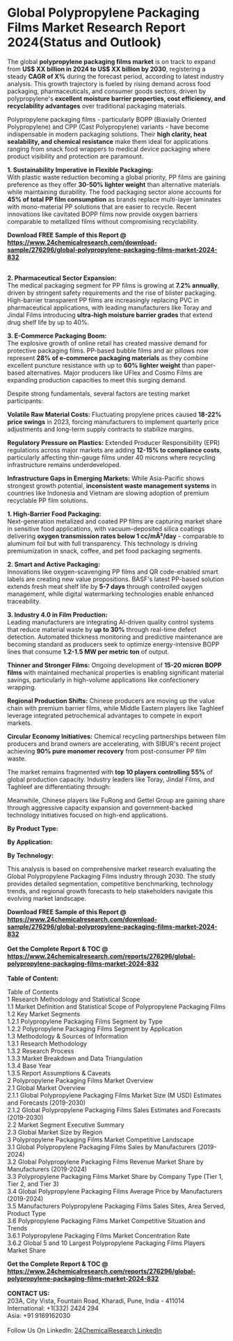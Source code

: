 <h1>Global Polypropylene Packaging Films Market Research Report 2024(Status and Outlook)</h1><p>The global <strong>polypropylene packaging films market</strong> is on track to expand from <strong>US$ XX billion in 2024 to US$ XX billion by 2030</strong>, registering a steady <strong>CAGR of X%</strong> during the forecast period, according to latest industry analysis. This growth trajectory is fueled by rising demand across food packaging, pharmaceuticals, and consumer goods sectors, driven by polypropylene's <strong>excellent moisture barrier properties, cost efficiency, and recyclability advantages</strong> over traditional packaging materials.</p><p>Polypropylene packaging films - particularly BOPP (Biaxially Oriented Polypropylene) and CPP (Cast Polypropylene) variants - have become indispensable in modern packaging solutions. Their <strong>high clarity, heat sealability, and chemical resistance</strong> make them ideal for applications ranging from snack food wrappers to medical device packaging where product visibility and protection are paramount.</p><p><strong>1. Sustainability Imperative in Flexible Packaging:</strong><br>
With plastic waste reduction becoming a global priority, PP films are gaining preference as they offer <strong>30-50% lighter weight</strong> than alternative materials while maintaining durability. The food packaging sector alone accounts for <strong>45% of total PP film consumption</strong> as brands replace multi-layer laminates with mono-material PP solutions that are easier to recycle. Recent innovations like cavitated BOPP films now provide oxygen barriers comparable to metallized films without compromising recyclability.</p><div><b>Download FREE Sample of this Report @ 
            <a href="https://www.24chemicalresearch.com/download-sample/276296/global-polypropylene-packaging-films-market-2024-832">
            https://www.24chemicalresearch.com/download-sample/276296/global-polypropylene-packaging-films-market-2024-832</a></b></div><br><p><strong>2. Pharmaceutical Sector Expansion:</strong><br>
The medical packaging segment for PP films is growing at <strong>7.2% annually</strong>, driven by stringent safety requirements and the rise of blister packaging. High-barrier transparent PP films are increasingly replacing PVC in pharmaceutical applications, with leading manufacturers like Toray and Jindal Films introducing <strong>ultra-high moisture barrier grades</strong> that extend drug shelf life by up to 40%.</p><p><strong>3. E-Commerce Packaging Boom:</strong><br>
The explosive growth of online retail has created massive demand for protective packaging films. PP-based bubble films and air pillows now represent <strong>28% of e-commerce packaging materials</strong> as they combine excellent puncture resistance with up to <strong>60% lighter weight</strong> than paper-based alternatives. Major producers like UFlex and Cosmo Films are expanding production capacities to meet this surging demand.</p><p>Despite strong fundamentals, several factors are testing market participants:</p><p><strong>Volatile Raw Material Costs:</strong> Fluctuating propylene prices caused <strong>18-22% price swings</strong> in 2023, forcing manufacturers to implement quarterly price adjustments and long-term supply contracts to stabilize margins.</p><p><strong>Regulatory Pressure on Plastics:</strong> Extended Producer Responsibility (EPR) regulations across major markets are adding <strong>12-15% to compliance costs</strong>, particularly affecting thin-gauge films under 40 microns where recycling infrastructure remains underdeveloped.</p><p><strong>Infrastructure Gaps in Emerging Markets:</strong> While Asia-Pacific shows strongest growth potential, <strong>inconsistent waste management systems</strong> in countries like Indonesia and Vietnam are slowing adoption of premium recyclable PP film solutions.</p><p><strong>1. High-Barrier Food Packaging:</strong><br>
Next-generation metalized and coated PP films are capturing market share in sensitive food applications, with vacuum-deposited silica coatings delivering <strong>oxygen transmission rates below 1 cc/mÂ²/day</strong> - comparable to aluminum foil but with full transparency. This technology is driving premiumization in snack, coffee, and pet food packaging segments.</p><p><strong>2. Smart and Active Packaging:</strong><br>
Innovations like oxygen-scavenging PP films and QR code-enabled smart labels are creating new value propositions. BASF's latest PP-based solution extends fresh meat shelf life by <strong>5-7 days</strong> through controlled oxygen management, while digital watermarking technologies enable enhanced traceability.</p><p><strong>3. Industry 4.0 in Film Production:</strong><br>
Leading manufacturers are integrating AI-driven quality control systems that reduce material waste by <strong>up to 30%</strong> through real-time defect detection. Automated thickness monitoring and predictive maintenance are becoming standard as producers seek to optimize energy-intensive BOPP lines that consume <strong>1.2-1.5 MW per metric ton</strong> of output.</p><p><strong>Thinner and Stronger Films:</strong> Ongoing development of <strong>15-20 micron BOPP films</strong> with maintained mechanical properties is enabling significant material savings, particularly in high-volume applications like confectionery wrapping.</p><p><strong>Regional Production Shifts:</strong> Chinese producers are moving up the value chain with premium barrier films, while Middle Eastern players like Taghleef leverage integrated petrochemical advantages to compete in export markets.</p><p><strong>Circular Economy Initiatives:</strong> Chemical recycling partnerships between film producers and brand owners are accelerating, with SIBUR's recent project achieving <strong>90% pure monomer recovery</strong> from post-consumer PP film waste.</p><p>The market remains fragmented with <strong>top 10 players controlling 55%</strong> of global production capacity. Industry leaders like Toray, Jindal Films, and Taghleef are differentiating through:</p><p>Meanwhile, Chinese players like FuRong and Gettel Group are gaining share through aggressive capacity expansion and government-backed technology initiatives focused on high-end applications.</p><p><strong>By Product Type:</strong></p><p><strong>By Application:</strong></p><p><strong>By Technology:</strong></p><p>This analysis is based on comprehensive market research evaluating the Global Polypropylene Packaging Films industry through 2030. The study provides detailed segmentation, competitive benchmarking, technology trends, and regional growth forecasts to help stakeholders navigate this evolving market landscape.</p><div><b>Download FREE Sample of this Report @ 
            <a href="https://www.24chemicalresearch.com/download-sample/276296/global-polypropylene-packaging-films-market-2024-832">
            https://www.24chemicalresearch.com/download-sample/276296/global-polypropylene-packaging-films-market-2024-832</a></b></div><br><div><b>Get the Complete Report & TOC @ 
            <a href="https://www.24chemicalresearch.com/reports/276296/global-polypropylene-packaging-films-market-2024-832">
            https://www.24chemicalresearch.com/reports/276296/global-polypropylene-packaging-films-market-2024-832</a></b></div><br>
            <b>Table of Content:</b><p>Table of Contents<br />
1 Research Methodology and Statistical Scope<br />
1.1 Market Definition and Statistical Scope of Polypropylene Packaging Films<br />
1.2 Key Market Segments<br />
1.2.1 Polypropylene Packaging Films Segment by Type<br />
1.2.2 Polypropylene Packaging Films Segment by Application<br />
1.3 Methodology & Sources of Information<br />
1.3.1 Research Methodology<br />
1.3.2 Research Process<br />
1.3.3 Market Breakdown and Data Triangulation<br />
1.3.4 Base Year<br />
1.3.5 Report Assumptions & Caveats<br />
2 Polypropylene Packaging Films Market Overview<br />
2.1 Global Market Overview<br />
2.1.1 Global Polypropylene Packaging Films Market Size (M USD) Estimates and Forecasts (2019-2030)<br />
2.1.2 Global Polypropylene Packaging Films Sales Estimates and Forecasts (2019-2030)<br />
2.2 Market Segment Executive Summary<br />
2.3 Global Market Size by Region<br />
3 Polypropylene Packaging Films Market Competitive Landscape<br />
3.1 Global Polypropylene Packaging Films Sales by Manufacturers (2019-2024)<br />
3.2 Global Polypropylene Packaging Films Revenue Market Share by Manufacturers (2019-2024)<br />
3.3 Polypropylene Packaging Films Market Share by Company Type (Tier 1, Tier 2, and Tier 3)<br />
3.4 Global Polypropylene Packaging Films Average Price by Manufacturers (2019-2024)<br />
3.5 Manufacturers Polypropylene Packaging Films Sales Sites, Area Served, Product Type<br />
3.6 Polypropylene Packaging Films Market Competitive Situation and Trends<br />
3.6.1 Polypropylene Packaging Films Market Concentration Rate<br />
3.6.2 Global 5 and 10 Largest Polypropylene Packaging Films Players Market Share </p><div><b>Get the Complete Report & TOC @ 
            <a href="https://www.24chemicalresearch.com/reports/276296/global-polypropylene-packaging-films-market-2024-832">
            https://www.24chemicalresearch.com/reports/276296/global-polypropylene-packaging-films-market-2024-832</a></b></div><br><b>CONTACT US:</b><br>
            203A, City Vista, Fountain Road, Kharadi, Pune, India - 411014<br>
            International: +1(332) 2424 294<br>
            Asia: +91 9169162030 <br><br>
            Follow Us On LinkedIn: <a href="https://www.linkedin.com/company/24chemicalresearch/">24ChemicalResearch LinkedIn</a>